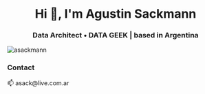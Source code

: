 <h1 align="center">Hi 👋, I'm Agustin Sackmann</h1>
<h3 align="center">Data Architect  •  DATA GEEK | based in Argentina</h3>

<p align="left"> <img src="https://komarev.com/ghpvc/?username=asackmann&label=Profile%20views&color=0e75b6&style=flat" alt="asackmann" /> </p>

<h3 align="left">Contact</h3>
<p align="left">
📫  asack@live.com.ar
</p>
